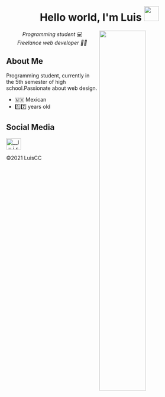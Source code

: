 <h1 align="center">Hello world, I'm Luis <img src="https://user-images.githubusercontent.com/87400898/131041896-3487a093-82c0-477a-9c2b-2554feeff431.gif" height="40" width="40"></h1>
<img align="right" src="https://user-images.githubusercontent.com/87400898/131047882-f9e96eb1-bcc8-4f89-a875-d9893b742166.gif" width="50%">

 <p align="center"><em>Programming student 💻 <br>Freelance web developer 🧑‍💻</em></p>
 
 ## About Me
 <p>Programming student, currently in the 5th semester of high school.Passionate about web design.</p>
 <ul >
 <li>🇲🇽 Mexican</li>
 <li> 1️⃣7️⃣ years old</li>
 </ul>
 
 
 ## Social Media
 <a href="https://instagram.com/__l.u.i.s___" target="blank"><img align="center" src="https://raw.githubusercontent.com/rahuldkjain/github-profile-readme-generator/master/src/images/icons/Social/instagram.svg" alt="__l.u.i.s___" height="30" width="40" /></a>










©️2021 LuisCC
